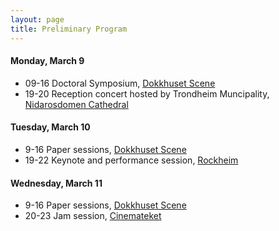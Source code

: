 ```yaml
---
layout: page
title: Preliminary Program
---
```



 
#### Monday, March 9
* 09-16 Doctoral Symposium, [Dokkhuset Scene](https://dokkhuset.no/)
* 19-20 Reception concert hosted by Trondheim Muncipality, [Nidarosdomen Cathedral](https://www.nidarosdomen.no/en/)   
 
#### Tuesday, March 10
* 9-16 Paper sessions, [Dokkhuset Scene](https://dokkhuset.no/) 
* 19-22 Keynote and performance session, [Rockheim](https://rockheim.no/en/about-rockheim)   
 
#### Wednesday, March 11
* 9-16 Paper sessions, [Dokkhuset Scene](https://dokkhuset.no/) 
* 20-23 Jam session, [Cinemateket](http://www.cinemateket-trondheim.no/)   
